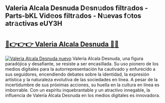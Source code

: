 ## Valeria Alcala Desnuda D𝚎sn𝚞dos filtr𝚊dos - Parts-bKL Vid𝚎os filtr𝚊dos - N𝚞evas f𝚘tos atr𝚊ctivas eUY3H

# <h2><a href="http://mbe5cch.tromn.icu/?c=Valeria+Alcala+Desnuda">🔗👉👉👉 Valeria Alcala Desnuda 🔗🔗</a></h2>

[![Valeria Alcala Desnuda nuevo](https://i.imgur.com/pEAQMta.gif)](http://mbe5cch.tromn.icu/?c=Valeria+Alcala+Desnuda)
Valeria Alcala Desnuda, una figura paradójica y desafiante, se resiste a ser encasillada. Su uso pionero de los medios digitales para la autorrepresentación ha cautivado y enfurecido a sus seguidores, encendiendo debates sobre la identidad, la expresión artística y la naturaleza evolutiva de las sociedades en línea. A pesar de la incertidumbre de sus próximas acciones, su huella en la cultura en línea es imborrable. Con un espíritu inquebrantable y un atractivo innegable, la influencia de Valeria Alcala Desnuda en los medios digitales es innovadora.
